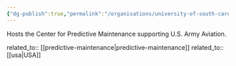 ```yaml
---
{"dg-publish":true,"permalink":"/organisations/university-of-south-carolina/","title":"University of South Carolina"}
---
```



Hosts the Center for Predictive Maintenance supporting U.S. Army Aviation.

related_to:: [[predictive-maintenance\|predictive-maintenance]]
related_to:: [[usa\|USA]]
